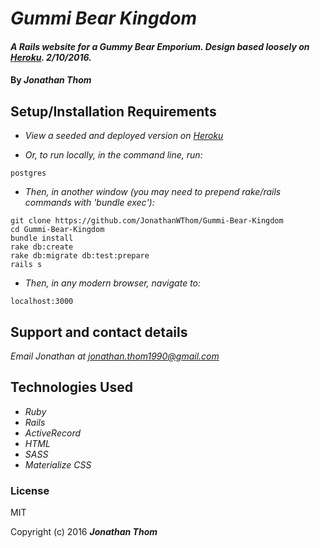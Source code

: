# _Gummi Bear Kingdom_

#### _A Rails website for a Gummy Bear Emporium. Design based loosely on [Heroku](https://www.heroku.com). 2/10/2016._

#### By _**Jonathan Thom**_

## Setup/Installation Requirements

* _View a seeded and deployed version on [Heroku]()_

* _Or, to run locally, in the command line, run:_
```
postgres
```
* _Then, in another window (you may need to prepend rake/rails commands with 'bundle exec'):_
```
git clone https://github.com/JonathanWThom/Gummi-Bear-Kingdom
cd Gummi-Bear-Kingdom
bundle install
rake db:create
rake db:migrate db:test:prepare
rails s
```
* _Then, in any modern browser, navigate to:_
```
localhost:3000
```

## Support and contact details

_Email Jonathan at [jonathan.thom1990@gmail.com](jonathan.thom1990@gmail.com)_

## Technologies Used

* _Ruby_
* _Rails_
* _ActiveRecord_
* _HTML_
* _SASS_
* _Materialize CSS_

### License

MIT

Copyright (c) 2016 **_Jonathan Thom_**
